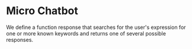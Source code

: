 # Micro Chatbot 
We define a function response that searches for the user's expression for one or more known keywords and returns one of several possible responses.
